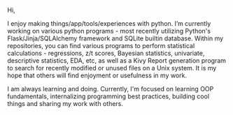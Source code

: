 Hi,

I enjoy making things/app/tools/experiences with python. I’m currently working on various python programs - most recently utilizing Python's Flask/Jinja/SQLAlchemy framework and SQLite builtin database. Within my repositories, you can find various programs to perform statistical calculations - regressions, z/t scores, Bayesian statistics, univariate, descriptive statistics, EDA, etc, as well as a Kivy Report generation program to search for recently modified or unused files on a Unix system. It is my hope that others will find enjoyment or usefulness in my work.

I am always learning and doing. Currently, I'm focused on learning OOP fundamentals, internalizing programming best practices, building cool things and sharing my work with others.
